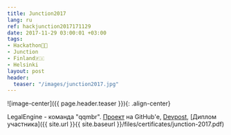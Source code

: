 ```yaml
---
title: Junction2017
lang: ru
ref: hackjunction2017171129
date: 2017-11-29 03:00:01 +03:00
tags:
- Hackathon👨‍💻
- Junction
- Finland🇫🇮
- Helsinki
layout: post
header:
  teaser: "/images/junction2017.jpg"
---
```


![image-center]({{ page.header.teaser }}){: .align-center}

LegalEngine - команда "qqmbr". [Проект](https://github.com/akarazeev/LegalTech) на GitHub'e, [Devpost](https://devpost.com/software/legalengine), [Диплом участника]({{ site.url }}{{ site.baseurl }}/files/certificates/junction-2017.pdf)
